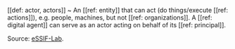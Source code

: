 [[def: actor, actors]]
~ An [[ref: entity]] that can act (do things/execute [[ref: actions]]), e.g. people, machines, but not [[ref: organizations]]. A [[ref: digital agent]] can serve as an actor acting on behalf of its [[ref: principal]].

Source: [eSSIF-Lab](https://essif-lab.github.io/framework/docs/terms/actor).

